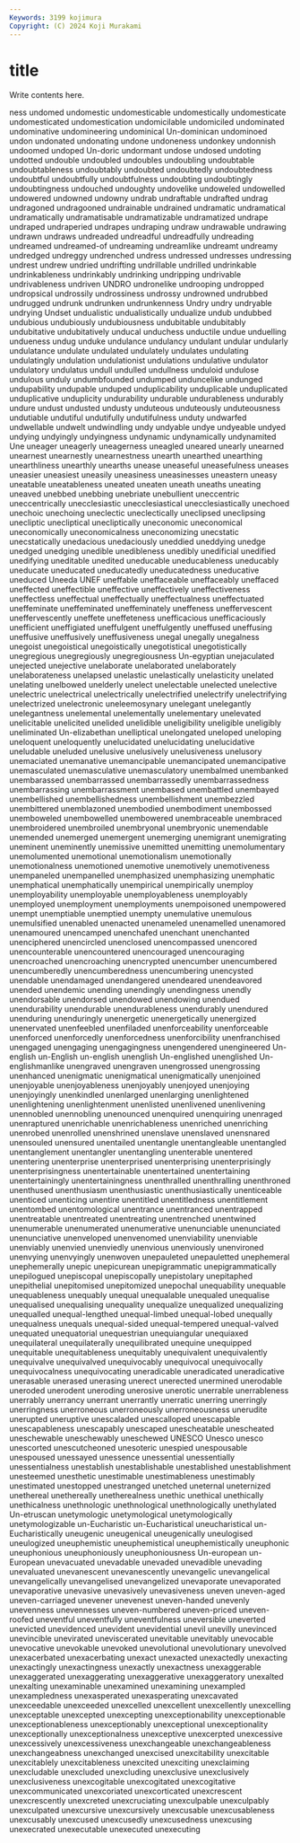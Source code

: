 ```yaml
---
Keywords: 3199 kojimura
Copyright: (C) 2024 Koji Murakami
---
```


# title

Write contents here.



ness
undomed undomestic undomesticable undomestically undomesticate undomesticated undomestication undomicilable undomiciled undominated
undominative undomineering undominical Un-dominican undominoed undon undonated undonating undone undoneness
undonkey undonnish undoomed undoped Un-doric undormant undose undosed undoting undotted
undouble undoubled undoubles undoubling undoubtable undoubtableness undoubtably undoubted undoubtedly undoubtedness
undoubtful undoubtfully undoubtfulness undoubting undoubtingly undoubtingness undouched undoughty undovelike undoweled
undowelled undowered undowned undowny undrab undraftable undrafted undrag undragoned undragooned
undrainable undrained undramatic undramatical undramatically undramatisable undramatizable undramatized undrape undraped
undraperied undrapes undraping undraw undrawable undrawing undrawn undraws undreaded undreadful
undreadfully undreading undreamed undreamed-of undreaming undreamlike undreamt undreamy undredged undreggy
undrenched undress undressed undresses undressing undrest undrew undried undrifting undrillable
undrilled undrinkable undrinkableness undrinkably undrinking undripping undrivable undrivableness undriven UNDRO
undronelike undrooping undropped undropsical undrossily undrossiness undrossy undrowned undrubbed undrugged
undrunk undrunken undrunkenness Undry undry undryable undrying Undset undualistic undualistically
undualize undub undubbed undubious undubiously undubiousness undubitable undubitably undubitative undubitatively
unducal unduchess unductile undue unduelling undueness undug unduke undulance undulancy
undulant undular undularly undulatance undulate undulated undulately undulates undulating undulatingly
undulation undulationist undulations undulative undulator undulatory undulatus undull undulled undullness
unduloid undulose undulous unduly undumbfounded undumped unduncelike undunged undupability undupable
unduped unduplicability unduplicable unduplicated unduplicative unduplicity undurability undurable undurableness undurably
undure undust undusted undusty unduteous unduteously unduteousness undutiable undutiful undutifully
undutifulness unduty undwarfed undwellable undwelt undwindling undy undyable undye undyeable
undyed undying undyingly undyingness undynamic undynamically undynamited Une uneager uneagerly
uneagerness uneagled uneared unearly unearned unearnest unearnestly unearnestness unearth unearthed
unearthing unearthliness unearthly unearths unease uneaseful uneasefulness uneases uneasier uneasiest
uneasily uneasiness uneasinesses uneastern uneasy uneatable uneatableness uneated uneaten uneath
uneaths uneating uneaved unebbed unebbing unebriate unebullient uneccentric uneccentrically unecclesiastic
unecclesiastical unecclesiastically unechoed unechoic unechoing uneclectic uneclectically uneclipsed uneclipsing unecliptic
unecliptical unecliptically uneconomic uneconomical uneconomically uneconomicalness uneconomizing unecstatic unecstatically unedacious
unedaciously uneddied uneddying unedge unedged unedging unedible unedibleness unedibly unedificial
unedified unedifying uneditable unedited uneducable uneducableness uneducably uneducate uneducated uneducatedly
uneducatedness uneducative uneduced Uneeda UNEF uneffable uneffaceable uneffaceably uneffaced uneffected
uneffectible uneffective uneffectively uneffectiveness uneffectless uneffectual uneffectually uneffectualness uneffectuated uneffeminate
uneffeminated uneffeminately uneffeness uneffervescent uneffervescently uneffete uneffeteness unefficacious unefficaciously unefficient
uneffigiated uneffulgent uneffulgently uneffused uneffusing uneffusive uneffusively uneffusiveness unegal unegally
unegalness unegoist unegoistical unegoistically unegotistical unegotistically unegregious unegregiously unegregiousness Un-egyptian
unejaculated unejected unejective unelaborate unelaborated unelaborately unelaborateness unelapsed unelastic unelastically
unelasticity unelated unelating unelbowed unelderly unelect unelectable unelected unelective unelectric
unelectrical unelectrically unelectrified unelectrify unelectrifying unelectrized unelectronic uneleemosynary unelegant unelegantly
unelegantness unelemental unelementally unelementary unelevated unelicitable unelicited unelided unelidible uneligibility
uneligible uneligibly uneliminated Un-elizabethan unelliptical unelongated uneloped uneloping uneloquent uneloquently
unelucidated unelucidating unelucidative uneludable uneluded unelusive unelusively unelusiveness unelusory unemaciated
unemanative unemancipable unemancipated unemancipative unemasculated unemasculative unemasculatory unembalmed unembanked unembarassed
unembarrassed unembarrassedly unembarrassedness unembarrassing unembarrassment unembased unembattled unembayed unembellished unembellishedness
unembellishment unembezzled unembittered unemblazoned unembodied unembodiment unembossed unemboweled unembowelled unembowered
unembraceable unembraced unembroidered unembroiled unembryonal unembryonic unemendable unemended unemerged unemergent
unemerging unemigrant unemigrating uneminent uneminently unemissive unemitted unemitting unemolumentary unemolumented
unemotional unemotionalism unemotionally unemotionalness unemotioned unemotive unemotively unemotiveness unempaneled unempanelled
unemphasized unemphasizing unemphatic unemphatical unemphatically unempirical unempirically unemploy unemployability unemployable
unemployableness unemployably unemployed unemployment unemployments unempoisoned unempowered unempt unemptiable unemptied
unempty unemulative unemulous unemulsified unenabled unenacted unenameled unenamelled unenamored unenamoured
unencamped unenchafed unenchant unenchanted unenciphered unencircled unenclosed unencompassed unencored unencounterable
unencountered unencouraged unencouraging unencroached unencroaching unencrypted unencumber unencumbered unencumberedly unencumberedness
unencumbering unencysted unendable unendamaged unendangered unendeared unendeavored unended unendemic unending
unendingly unendingness unendly unendorsable unendorsed unendowed unendowing unendued unendurability unendurable
unendurableness unendurably unendured unenduring unenduringly unenergetic unenergetically unenergized unenervated unenfeebled
unenfiladed unenforceability unenforceable unenforced unenforcedly unenforcedness unenforcibility unenfranchised unengaged unengaging
unengagingness unengendered unengineered Un-english un-English un-english unenglish Un-englished unenglished Un-englishmanlike
unengraved unengraven unengrossed unengrossing unenhanced unenigmatic unenigmatical unenigmatically unenjoined unenjoyable
unenjoyableness unenjoyably unenjoyed unenjoying unenjoyingly unenkindled unenlarged unenlarging unenlightened unenlightening
unenlightenment unenlisted unenlivened unenlivening unennobled unennobling unenounced unenquired unenquiring unenraged
unenraptured unenrichable unenrichableness unenriched unenriching unenrobed unenrolled unenshrined unenslave unenslaved
unensnared unensouled unensured unentailed unentangle unentangleable unentangled unentanglement unentangler unentangling
unenterable unentered unentering unenterprise unenterprised unenterprising unenterprisingly unenterprisingness unentertainable unentertained
unentertaining unentertainingly unentertainingness unenthralled unenthralling unenthroned unenthused unenthusiasm unenthusiastic unenthusiastically
unenticeable unenticed unenticing unentire unentitled unentitledness unentitlement unentombed unentomological unentrance
unentranced unentrapped unentreatable unentreated unentreating unentrenched unentwined unenumerable unenumerated unenumerative
unenunciable unenunciated unenunciative unenveloped unenvenomed unenviability unenviable unenviably unenvied unenviedly
unenvious unenviously unenvironed unenvying unenvyingly unenwoven unepauleted unepauletted unephemeral unephemerally
unepic unepicurean unepigrammatic unepigrammatically unepilogued unepiscopal unepiscopally unepistolary unepitaphed unepithelial
unepitomised unepitomized unepochal unequability unequable unequableness unequably unequal unequalable unequaled
unequalise unequalised unequalising unequality unequalize unequalized unequalizing unequalled unequal-lengthed unequal-limbed
unequal-lobed unequally unequalness unequals unequal-sided unequal-tempered unequal-valved unequated unequatorial unequestrian
unequiangular unequiaxed unequilateral unequilaterally unequilibrated unequine unequipped unequitable unequitableness unequitably
unequivalent unequivalently unequivalve unequivalved unequivocably unequivocal unequivocally unequivocalness unequivocating uneradicable
uneradicated uneradicative unerasable unerased unerasing unerect unerected unermined unerodable uneroded
unerodent uneroding unerosive unerotic unerrable unerrableness unerrably unerrancy unerrant unerrantly
unerratic unerring unerringly unerringness unerroneous unerroneously unerroneousness unerudite unerupted uneruptive
unescaladed unescalloped unescapable unescapableness unescapably unescaped unescheatable unescheated uneschewable uneschewably
uneschewed UNESCO Unesco unesco unescorted unescutcheoned unesoteric unespied unespousable unespoused
unessayed unessence unessential unessentially unessentialness unestablish unestablishable unestablished unestablishment unesteemed
unesthetic unestimable unestimableness unestimably unestimated unestopped unestranged unetched uneternal uneternized
unethereal unethereally unetherealness unethic unethical unethically unethicalness unethnologic unethnological unethnologically
unethylated Un-etruscan unetymologic unetymological unetymologically unetymologizable un-Eucharistic un-Eucharistical uneucharistical un-Eucharistically
uneugenic uneugenical uneugenically uneulogised uneulogized uneuphemistic uneuphemistical uneuphemistically uneuphonic uneuphonious
uneuphoniously uneuphoniousness Un-european un-European unevacuated unevadable unevaded unevadible unevading unevaluated
unevanescent unevanescently unevangelic unevangelical unevangelically unevangelised unevangelized unevaporate unevaporated unevaporative
unevasive unevasively unevasiveness uneven uneven-aged uneven-carriaged unevener unevenest uneven-handed unevenly
unevenness unevennesses uneven-numbered uneven-priced uneven-roofed uneventful uneventfully uneventfulness uneversible uneverted
unevicted unevidenced unevident unevidential unevil unevilly unevinced unevincible unevirated uneviscerated
unevitable unevitably unevocable unevocative unevokable unevoked unevolutional unevolutionary unevolved unexacerbated
unexacerbating unexact unexacted unexactedly unexacting unexactingly unexactingness unexactly unexactness unexaggerable
unexaggerated unexaggerating unexaggerative unexaggeratory unexalted unexalting unexaminable unexamined unexamining unexampled
unexampledness unexasperated unexasperating unexcavated unexceedable unexceeded unexcelled unexcellent unexcellently unexcelling
unexceptable unexcepted unexcepting unexceptionability unexceptionable unexceptionableness unexceptionably unexceptional unexceptionality unexceptionally
unexceptionalness unexceptive unexcerpted unexcessive unexcessively unexcessiveness unexchangeable unexchangeableness unexchangeabness unexchanged
unexcised unexcitability unexcitable unexcitablely unexcitableness unexcited unexciting unexclaiming unexcludable unexcluded
unexcluding unexclusive unexclusively unexclusiveness unexcogitable unexcogitated unexcogitative unexcommunicated unexcoriated unexcorticated
unexcrescent unexcrescently unexcreted unexcruciating unexculpable unexculpably unexculpated unexcursive unexcursively unexcusable
unexcusableness unexcusably unexcused unexcusedly unexcusedness unexcusing unexecrated unexecutable unexecuted unexecuting
